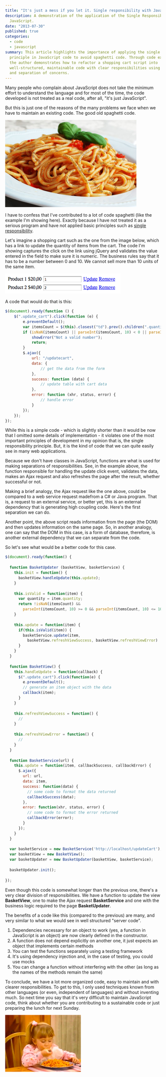 ```yaml
---
title: "It's just a mess if you let it. Single responsibility with JavaScript"
description: A demonstration of the application of the Single Responsibility Principle with
  JavaScript.
date: "2013-07-30"
published: true
categories:
  - code
  - javascript
summary: This article highlights the importance of applying the single responsibility
  principle in JavaScript code to avoid spaghetti code. Through code examples,
  the author demonstrates how to refactor a shopping cart script into
  well-structured, maintainable code with clear responsibilities using functions
  and separation of concerns.
---
```


Many people who complain about JavaScript does not take the minimum effort to
understand the language and for most of the time, the code developed is not
treated as a real code, after all, "it's just JavaScript".

But this is just one of the reasons of the many problems we face when we have to
maintain an existing code. The good old spaghetti code.

![Spaghetti](./spagett.jpg)

I have to confess that I've contributed to a lot of code spaghetti (like the
example I'm showing here). Exactly because I have not treated it as a serious
program and have not applied basic principles such as
[single responsibility](http://www.oodesign.com/single-responsibility-principle.html).

Let's imagine a shopping cart such as the one from the image below, which has a
link to update the quantity of items from the cart. The code I'm showing
captures the click on the link using jQuery and validates the value entered in
the field to make sure it is numeric. The business rules say that it has to be a
number between 0 and 10. We cannot sell more than 10 units of the same item.

![Shopping basket](./shopping_basket.png)

A code that would do that is this:

```js
$(document).ready(function () {
	$(".update_cart").click(function (e) {
		e.preventDefault();
		var itemsCount = $(this).closest("td").prev().children(".quantity").val();
		if (isNaN(itemsCount) || parseInt(itemsCount, 10) < 0 || parseInt(itemsCount, 10) > 10) {
			showError("Not a valid number");
			return;
		}
		$.ajax({
			url: "/updatecart",
			data: {
				// get the data from the form
			},
			success: function (data) {
				// update table with cart data
			},
			error: function (xhr, status, error) {
				// handle error
			}
		});
	});
});
```

While this is a simple code - which is slightly shorter than it would be now
that I omitted some details of implementation - it violates one of the most
important principles of development in my opinion that is, the single
responsibility principle. But, it is the kind of code that we can quite easily
see in many web applications.

Because we don't have classes in JavaScript, functions are what is used for
making separations of responsibilities. See, in the example above, the function
responsible for handling the update click event, validates the data, makes an
Ajax request and also refreshes the page after the result, whether successful or
not.

Making a brief analogy, the Ajax request like the one above, could be compared
to a web service request made​from a C# or Java program. That is, a request to
an external service, or better yet, this is an external dependency that is
generating high coupling code. Here's the first separation we can do.

Another point, the above script reads information from the page (the DOM) and
then updates information on the same page. So, in another analogy, one can say
that the DOM in this case, is a form of database, therefore, is another external
dependency that we can separate from the code.

So let's see what would be a better code for this case.

```js
$(document).ready(function() {

  function BasketUpdater (basketView, basketService) {
    this.init = function() {
      basketView.handleUpdate(this.update);
    }

    this.isValid = function(item) {
      var quantity = item.quantity;
      return !isNaN(itemsCount) &&
        parseInt(itemsCount, 10) >= 0 && parseInt(itemsCount, 10) <= 10
    }

    this.update = function(item) {
      if(this.isValid(item)) {
        basketService.update(item,
          basketView.refreshViewSuccess, basketView.refreshViewError)
      }
    }
  }

  function BasketView() {
    this.handleUpdate = function(callback) {
      $(".update_cart").click(function(e) {
        e.preventDefault();
        // generate an item object with the data
        callback(item);
      }
    }

    this.refreshViewSuccess = function() {
      //
    }

    this.refreshViewError = function() {
      //
    }
  }

  function BasketService(url) {
    this.update = function(item, callbackSuccess, callbackError) {
      $.ajax({
        url: url,
        data: item,
        success: function(data) {
          // some code to format the data returned
          callbackSuccess(data);
        },
        error: function(xhr, status, error) {
          // some code to format the error returned
          callbackError(error);
        }
      });
    }
  }

  var basketService = new BasketService('http://localhost/updateCart');
  var basketView = new BasketView();
  var basketUpdater = new BasketUpdater(basketView, basketService);

  basketUpdater.init();

});
```

Even though this code is somewhat longer than the previous one, there's a very
clear division of responsibilities. We have a function to update the view
**BasketView**, one to make the Ajax request **BasketService** and one with the
business logic required to the page **BasketUpdater**.

The benefits of a code like this (compared to the previous) are many, and very
similar to what we would see in well structured "server code".

1.  Dependencies necessary for an object to work (yes, a function in JavaScript
    is an object) are now clearly defined in the constructor.
2.  A function does not depend explicitly on another one, it just expects an
    object that implements certain methods
3.  You can test the functions separately using a testing framework
4.  It's using dependency injection and, in the case of testing, you could use
    mocks
5.  You can change a function without interfering with the other (as long as the
    names of the methods remain the same)

To conclude, we have a lot more organized code, easy to maintain and with
clearer responsibilities. To get to this, I only used techniques known from
other languages (or even, independent of languages) and without inventing much.
So next time you say that it's very difficult to maintain JavaScript code, think
about whether you are contributing to a sustainable code or just preparing the
lunch for next Sunday.

![Spaghetti](./Spaghetti.gif)
